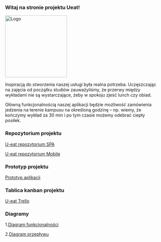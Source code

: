 ### Witaj na stronie projektu Ueat!

<img src="https://trello-attachments.s3.amazonaws.com/5d6ff7284c7a1a6400fcc8be/1200x1200/422f398debcc26c0ff6555a025f904ab/logo.png" alt="Logo"
	title="logo" width="200" height="200" />

Inspiracją do stworzenia naszej usługi była realna potrzeba. Uczęszczając na zajęcia od początku studiów zauważyliśmy, że przerwy między wykładami nie są wystarczające, żeby w spokoju zjeść lunch czy obiad.

Główną funkcjonalnością naszej aplikacji będzie możliwość zamówienia jedzenia na terenie kampusu na określoną godzinę – np. wiemy, że kończymy wykład za 30 min i po tym czasie możemy odebrać ciepły posiłek.


### Repozytorium projektu

[U-eat repozytorium SPA](https://github.com/hardeck/ueat)

[U-eat repozytorium Mobile](https://github.com/hardeck/ueat-mobile)

### Prototyp projektu

[Prototyp aplikacji](https://marvelapp.com/58ghha6)

### Tablica kanban projektu

[U-eat Trello](https://trello.com/b/pyw8SSpA/u-eat)

### Diagramy

1.[Diagram funkcjonalności](https://github.com/Bodziej/ueat-githubPage/blob/master/Usecase-diagram.jpg)

2.[Diagram przepływu](https://github.com/Bodziej/ueat-githubPage/blob/master/Flow-chart.png)

